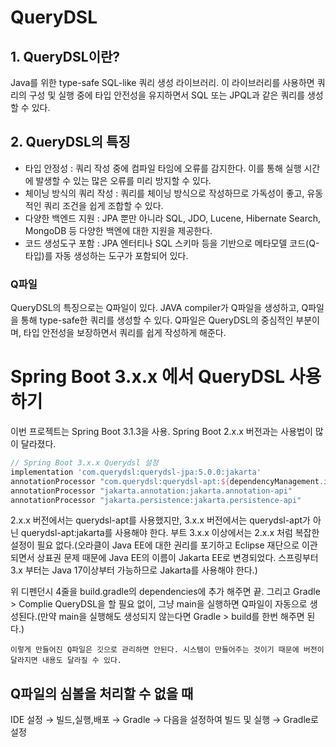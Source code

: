 # QueryDSL
## 1. QueryDSL이란?
Java를 위한 type-safe SQL-like 쿼리 생성 라이브러리.
이 라이브러리를 사용하면 쿼리의 구성 및 실행 중에 타입 안전성을 유지하면서 SQL 또는 JPQL과 같은 쿼리를 생성할 수 있다.

## 2. QueryDSL의 특징
- 타입 안정성 : 쿼리 작성 중에 컴파일 타임에 오류를 감지한다. 이를 통해 실행 시간에 발생할 수 있는 많은 오류를 미리 방지할 수 있다.
- 체이닝 방식의 쿼리 작성 : 쿼리를 체이닝 방식으로 작성하므로 가독성이 좋고, 유동적인 쿼리 조건을 쉽게 조합할 수 있다.
- 다양한 백엔드 지원 : JPA 뿐만 아니라 SQL, JDO, Lucene, Hibernate Search, MongoDB 등 다양한 백엔에 대한 지원을 제공한다.
- 코드 생성도구 포함 : JPA 엔터티나 SQL 스키마 등을 기반으로 메타모델 코드(Q-타입)를 자동 생성하는 도구가 포함되어 있다.

### Q파일
QueryDSL의 특징으로는 Q파일이 있다. JAVA compiler가 Q파일을 생성하고, Q파일을 통해 type-safe한 쿼리를 생성할 수 있다.
Q파일은 QueryDSL의 중심적인 부분이며, 타입 안전성을 보장하면서 쿼리를 쉽게 작성하게 해준다.



# Spring Boot 3.x.x 에서 QueryDSL 사용하기
이번 프로젝트는 Spring Boot 3.1.3을 사용.
Spring Boot 2.x.x 버전과는 사용법이 많이 달라졌다.

```groovy
// Spring Boot 3.x.x Querydsl 설정
implementation 'com.querydsl:querydsl-jpa:5.0.0:jakarta'
annotationProcessor "com.querydsl:querydsl-apt:${dependencyManagement.importedProperties['querydsl.version']}:jakarta"
annotationProcessor "jakarta.annotation:jakarta.annotation-api"
annotationProcessor "jakarta.persistence:jakarta.persistence-api"
```

2.x.x 버전에서는 querydsl-apt를 사용했지만, 3.x.x 버전에서는 querydsl-apt가 아닌 querydsl-apt:jakarta를 사용해야 한다.
부트 3.x.x 이상에서는 2.x.x 처럼 복잡한 설정이 필요 없다.(오라클이 Java EE에 대한 권리를 포기하고 Eclipse 재단으로 이관되면서 상표권 문제 때문에 Java EE의 이름이 Jakarta EE로 변경되었다. 스프링부터 3.x 부터는 Java 17이상부터 가능하므로 Jakarta를 사용해야 한다.) 

위 디펜던시 4줄을 build.gradle의 dependencies에 추가 해주면 끝.
그리고 Gradle > Complie QueryDSL을 할 필요 없이, 그냥 main을 실행하면 Q파일이 자동으로 생성된다.(만약 main을 실행해도 생성되지 않는다면 Gradle > build를 한번 해주면 된다.)

```
이렇게 만들어진 Q파일은 깃으로 관리하면 안된다. 시스템이 만들어주는 것이기 때문에 버전이 달라지면 내용도 달라질 수 있다.
```

## Q파일의 심볼을 처리할 수 없을 때
IDE 설정 → 빌드,실행,배포 → Gradle → 다음을 설정하여 빌드 및 실행 → Gradle로 설정